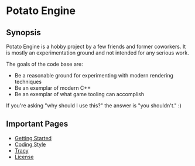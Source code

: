Potato Engine
=============

Synopsis
--------

Potato Engine is a hobby project by a few friends and former coworkers. It is mostly an experimentation ground and not intended for any serious work.

The goals of the code base are:
- Be a reasonable ground for experimenting with modern rendering techniques
- Be an exemplar of modern C++
- Be an exemplar of what game tooling can accomplish

If you're asking "why should I use this?" the answer is "you shouldn't." :)

Important Pages
---------------

- [Getting Started](getting-started.md)
- [Coding Style](coding-style.md)
- [Tracy](tracy.md)
- [License](license.md)

